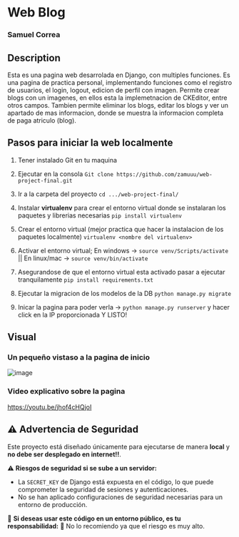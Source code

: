 # Web Blog

### Samuel Correa


## Description
Esta es una pagina web desarrolada en Django, con multiples funciones. Es una pagina de practica personal, implementando funciones como el registro de usuarios, el login, logout, edicion de perfil con imagen. Permite crear blogs con un imagenes, en ellos esta la implemetnacion de CKEditor, entre otros campos. Tambien permite eliminar los blogs, editar los blogs y ver un apartado de mas informacion, donde se muestra la informacion completa de paga atriculo (blog).


## Pasos para iniciar la web localmente

1. Tener instalado Git en tu maquina

2. Ejecutar en la consola ```Git clone https://github.com/zamuuu/web-project-final.git```

3. Ir a la carpeta del proyecto ```cd .../web-project-final/```

4. Instalar **virtualenv** para crear el entorno virtual donde se instalaran los paquetes y librerias necesarias ```pip install virtualenv```

4. Crear el entorno virtual (mejor practica que hacer la instalacion de los paquetes localmente) ```virtualenv <nombre del virtualenv>```

5. Activar el entorno virtual; En windows -> ```source venv/Scripts/activate``` || En linux/mac -> ```source venv/bin/activate```

6. Asegurandose de que el entorno virtual esta activado pasar a ejecutar tranquilamente ```pip install requirements.txt```

7. Ejecutar la migracion de los modelos de la DB ```python manage.py migrate```

8. Inicar la pagina para poder verla -> ```python manage.py runserver``` y hacer click en la IP proporcionada Y LISTO!

## Visual
### Un pequeño vistaso a la pagina de inicio
![image](https://user-images.githubusercontent.com/77868387/164942949-5c89dd8d-99db-4c35-ad7e-911e7c8aafbc.png)
### Video explicativo sobre la pagina
https://youtu.be/jhof4cHQjoI

## ⚠️ Advertencia de Seguridad  

Este proyecto está diseñado únicamente para ejecutarse de manera **local** y **no debe ser desplegado en internet!!**.  

⚠️ **Riesgos de seguridad si se sube a un servidor:**  
- La `SECRET_KEY` de Django está expuesta en el código, lo que puede comprometer la seguridad de sesiones y autenticaciones.  
- No se han aplicado configuraciones de seguridad necesarias para un entorno de producción.  

🔹 **Si deseas usar este código en un entorno público, es tu responsabilidad:**
🔹 No lo recomiendo ya que el riesgo es muy alto.
